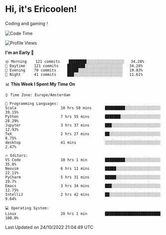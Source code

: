 # Hi, it's Ericoolen!
Coding and gaming！

<!--START_SECTION:waka-->
![Code Time](http://img.shields.io/badge/Code%20Time-478%20hrs%2011%20mins-blue)

![Profile Views](http://img.shields.io/badge/Profile%20Views-6-blue)

**I'm an Early 🐤** 

```text
🌞 Morning    121 commits    ████████░░░░░░░░░░░░░░░░░   34.28% 
🌆 Daytime    121 commits    ████████░░░░░░░░░░░░░░░░░   34.28% 
🌃 Evening    70 commits     █████░░░░░░░░░░░░░░░░░░░░   19.83% 
🌙 Night      41 commits     ███░░░░░░░░░░░░░░░░░░░░░░   11.61%

```


📊 **This Week I Spent My Time On** 

```text
⌚︎ Time Zone: Europe/Amsterdam

💬 Programming Languages: 
Scala                    10 hrs 58 mins      █████████░░░░░░░░░░░░░░░░   39.15% 
Python                   7 hrs 55 mins       ███████░░░░░░░░░░░░░░░░░░   28.29% 
Jupyter                  3 hrs 37 mins       ███░░░░░░░░░░░░░░░░░░░░░░   12.93% 
TeX                      2 hrs 27 mins       ██░░░░░░░░░░░░░░░░░░░░░░░   8.75% 
desktop                  41 mins             ░░░░░░░░░░░░░░░░░░░░░░░░░   2.47%

🔥 Editors: 
VS Code                  10 hrs 1 min        █████████░░░░░░░░░░░░░░░░   35.8% 
Neovim                   6 hrs 11 mins       █████░░░░░░░░░░░░░░░░░░░░   22.11% 
PyCharm                  5 hrs 31 mins       █████░░░░░░░░░░░░░░░░░░░░   19.7% 
Emacs                    3 hrs 34 mins       ███░░░░░░░░░░░░░░░░░░░░░░   12.75% 
IntelliJ                 2 hrs 42 mins       ██░░░░░░░░░░░░░░░░░░░░░░░   9.64%

💻 Operating System: 
Linux                    28 hrs 1 min        █████████████████████████   100.0%

```


 Last Updated on 24/10/2022 21:04:49 UTC
<!--END_SECTION:waka-->

